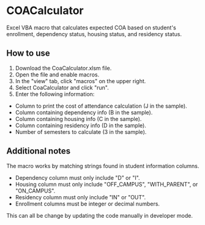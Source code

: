 # COACalculator
Excel VBA macro that calculates expected COA based on student's enrollment, dependency status, housing status, and residency status.

## How to use
1) Download the CoaCalculator.xlsm file.
2) Open the file and enable macros.
3) In the "view" tab, click "macros" on the upper right. 
4) Select CoaCalculator and click "run".
5) Enter the following information:

- Column to print the cost of attendance calculation (J in the sample).
- Column containing dependency info (B in the sample).
- Column containing housing info (C in the sample).
- Column containing residency info (D in the sample).
- Number of semesters to calculate (3 in the sample).

## Additional notes
The macro works by matching strings found in student information columns.
- Dependency column must only include "D" or "I".
- Housing column must only include "OFF_CAMPUS", "WITH_PARENT", or "ON_CAMPUS".
- Residency column must only include "IN" or "OUT".
- Enrollment columns must be integer or decimal numbers.

This can all be change by updating the code manually in developer mode.
